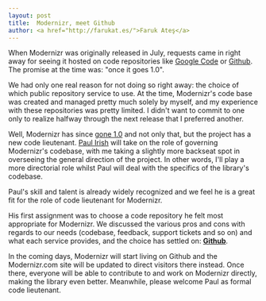 ```yaml
---
layout: post
title:  Modernizr, meet Github
author: <a href="http://farukat.es/">Faruk Ateş</a>
---
```

When Modernizr was originally released in July, requests came in right away for seeing it hosted on code repositories like <a href="http://code.google.com/hosting/">Google Code</a> or <a href="http://github.com/">Github</a>. The promise at the time was: "once it goes 1.0".

We had only one real reason for not doing so right away: the choice of which public repository service to use. At the time, Modernizr's code base was created and managed pretty much solely by myself, and my experience with these repositories was pretty limited. I didn't want to commit to one only to realize halfway through the next release that I preferred another.

Well, Modernizr has since <a href="http://www.modernizr.com/news/modernizr-goes-1-0">gone 1.0</a> and not only that, but the project has a new code lieutenant. <a href="http://paulirish.com/">Paul Irish</a> will take on the role of governing Modernizr's codebase, with me taking a slightly more backseat spot in overseeing the general direction of the project. In other words, I'll play a more directorial role whilst Paul will deal with the specifics of the library's codebase.

Paul's skill and talent is already widely recognized and we feel he is a great fit for the role of code lieutenant for Modernizr.

His first assignment was to choose a code repository he felt most appropriate for Modernizr. We discussed the various pros and cons with regards to our needs (codebase, feedback, support tickets and so on) and what each service provides, and the choice has settled on: **<a href="http://github.com/">Github</a>**.

In the coming days, Modernizr will start living on Github and the Modernizr.com site will be updated to direct visitors there instead. Once there, everyone will be able to contribute to and work on Modernizr directly, making the library even better. Meanwhile, please welcome Paul as formal code lieutenant.
